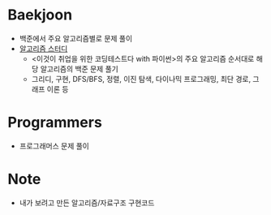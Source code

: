 # Baekjoon
- 백준에서 주요 알고리즘별로 문제 풀이
- [알고리즘 스터디](https://www.notion.so/suminstudyspace/72adaf12f00c4484ad61f680d19a49ed)
    - <이것이 취업을 위한 코딩테스트다 with 파이썬>의 주요 알고리즘 순서대로 해당 알고리즘의 백준 문제 풀기
    - 그리디, 구현, DFS/BFS, 정렬, 이진 탐색, 다이나믹 프로그래밍, 최단 경로, 그래프 이론 등

# Programmers
- 프로그래머스 문제 풀이

# Note
- 내가 보려고 만든 알고리즘/자료구조 구현코드
